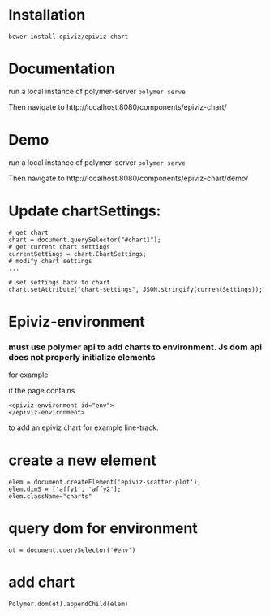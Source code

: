 # Installation

`bower install epiviz/epiviz-chart`

# Documentation

run a local instance of polymer-server
`polymer serve`

Then navigate to http://localhost:8080/components/epiviz-chart/

# Demo

run a local instance of polymer-server
`polymer serve`

Then navigate to http://localhost:8080/components/epiviz-chart/demo/


# Update chartSettings:

```
# get chart
chart = document.querySelector("#chart1");
# get current chart settings
currentSettings = chart.ChartSettings;
# modify chart settings
...

# set settings back to chart
chart.setAttribute("chart-settings", JSON.stringify(currentSettings));
```

# Epiviz-environment

### must use polymer api to add charts to environment. Js dom api does not properly initialize elements

for example

if the page contains

```
<epiviz-environment id="env">
</epiviz-environment>
```

to add an epiviz chart for example line-track.

# create a new element
```
elem = document.createElement('epiviz-scatter-plot'); 
elem.dimS = ['affy1', 'affy2']; 
elem.className="charts"
```

# query dom for environment
`ot = document.querySelector('#env')`

# add chart
`Polymer.dom(ot).appendChild(elem)`
